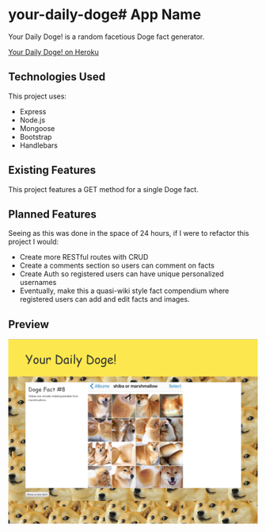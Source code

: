 # your-daily-doge# App Name

Your Daily Doge! is a random facetious Doge fact generator.

[Your Daily Doge! on Heroku](https://whispering-atoll-22748.herokuapp.com/)

## Technologies Used

This project uses:
+ Express
+ Node.js
+ Mongoose
+ Bootstrap
+ Handlebars


## Existing Features

This project features a GET method for a single Doge fact.


## Planned Features

Seeing as this was done in the space of 24 hours, if I were to refactor this project I would:
+ Create more RESTful routes with CRUD
+ Create a comments section so users can comment on facts
+ Create Auth so registered users can have unique personalized usernames
+ Eventually, make this a quasi-wiki style fact compendium where registered users can add and edit facts and images.

## Preview
![Screenshot](/public/screenshot.PNG)
